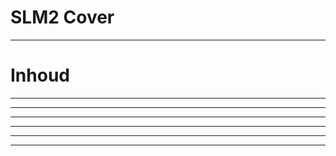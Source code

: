 # SLM2 Cover

---

# Inhoud

---

<!-- @include Algemeen/Begripsbepaling.md -->
<!-- @include Algemeen/Inleiding.md -->
<!-- @include Algemeen/Prioriteitbepaling.md -->
<!-- @include Algemeen/Beschrijving van de Dienstverlening.md -->
<!-- @include Algemeen/Continuïteit van de Cloud-Dienstverlening.md -->
<!-- @include Algemeen/Aansprakelijkheid.md -->

---

<!-- @include Klantdiensten/Definitie.md -->
<!-- @include Klantdiensten/Cloud Hosting/Service Levels.md -->
<!-- @include Klantdiensten/Cloud Hosting/Risicoanalyse.md -->
<!-- @include Klantdiensten/Cloud Hosting/Capaciteitsplanning.md -->
<!-- @include Klantdiensten/Helpdesk/Service Levels.md -->
<!-- @include Klantdiensten/Helpdesk/Risicoanalyse.md -->
<!-- @include Klantdiensten/Helpdesk/Capaciteitsplanning.md -->

---

<!-- @include Tariefstructuur/Eenmalige Kosten.md -->
<!-- @include Tariefstructuur/Structurele Kosten.md -->
<!-- @include Tariefstructuur/Niveau's van Dienstverlening.md -->
<!-- @include Tariefstructuur/Helpdeskondersteuning.md -->

---

<!-- @include Implementatie en Condities/Eisen aan Infrastructuur.md -->
<!-- @include Implementatie en Condities/Geschatte Opleverdatum.md -->
<!-- @include Implementatie en Condities/Proefperiode.md -->
<!-- @include Implementatie en Condities/Bonus en Malus.md -->

---

<!-- @include Rapportageverplichtingen/Voorbeeld Service Level Rapport.md -->
<!-- @include Rapportageverplichtingen/Service Review.md -->

---

<!-- @include Verklarende Woordenlijst/Verklarende Woordenlijst.md -->
